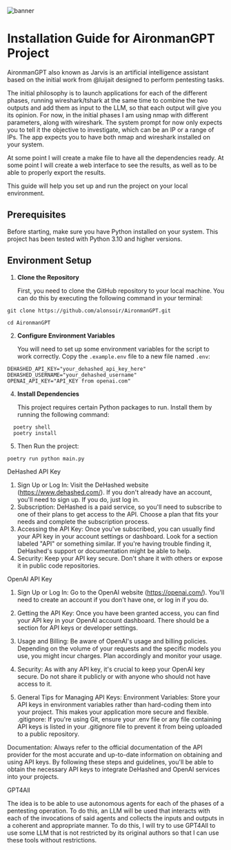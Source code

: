 ![banner](https://i.imgur.com/U1BLTRf.png)

# Installation Guide for AironmanGPT Project

AironmanGPT also known as Jarvis is an artificial intelligence assistant based on the initial work from @luijait 
designed to perform pentesting tasks. 

The initial philosophy is to launch applications for each of the different phases, running wireshark/tshark at the 
same time to combine the two outputs and add them as input to the LLM, so that each output will give you its opinion. 
For now, in the initial phases I am using nmap with different parameters, along with wireshark. 
The system prompt for now only expects you to tell it the objective to investigate, which can be an IP or a range of IPs. 
The app expects you to have both nmap and wireshark installed on your system. 

At some point I will create a make file to have all the dependencies ready. 
At some point I will create a web interface to see the results, as well as to be able to properly export the results.

This guide will help you set up and run the project on your local environment.

## Prerequisites

   Before starting, make sure you have Python installed on your system. This project has been tested with Python 3.10 
   and higher versions.

## Environment Setup

1. **Clone the Repository**

   First, you need to clone the GitHub repository to your local machine. You can do this by executing the following 
   command in your terminal:

```shell
git clone https://github.com/alonsoir/AironmanGPT.git
```
```shell
cd AironmanGPT
```

2. **Configure Environment Variables**

   You will need to set up some environment variables for the script to work correctly. Copy the `.example.env` file to 
   a new file named `.env`:

```env
DEHASHED_API_KEY="your_dehashed_api_key_here"
DEHASHED_USERNAME="your_dehashed_username"
OPENAI_API_KEY="API_KEY from openai.com"
```
4. **Install Dependencies**

   This project requires certain Python packages to run. Install them by running the following command:

```shell
  poetry shell
  poetry install  
```
5. Then Run the project:
```shell
poetry run python main.py
```

DeHashed API Key
1. Sign Up or Log In: Visit the DeHashed website (https://www.dehashed.com/). If you don't already have an account, 
you'll need to sign up. If you do, just log in.
2. Subscription: DeHashed is a paid service, so you'll need to subscribe to one of their plans to get access to the API. 
Choose a plan that fits your needs and complete the subscription process.
3. Accessing the API Key: Once you've subscribed, you can usually find your API key in your account settings or 
dashboard. Look for a section labeled "API" or something similar. If you're having trouble finding it, DeHashed's 
support or documentation might be able to help.
4. Security: Keep your API key secure. Don't share it with others or expose it in public code repositories.
 
OpenAI API Key
1. Sign Up or Log In: Go to the OpenAI website (https://openai.com/). You'll need to create an account if you don't 
have one, or log in if you do.
3. Getting the API Key: Once you have been granted access, you can find your API key in your OpenAI account dashboard. 
There should be a section for API keys or developer settings.
4. Usage and Billing: Be aware of OpenAI's usage and billing policies. 
Depending on the volume of your requests and the specific models you use, you might incur charges. Plan accordingly and 
monitor your usage.
5. Security: As with any API key, it's crucial to keep your OpenAI key secure. Do not share it publicly or with anyone 
who should not have access to it.

6. General Tips for Managing API Keys:
Environment Variables: Store your API keys in environment variables rather than hard-coding them into your project. 
This makes your application more secure and flexible.
.gitignore: If you're using Git, ensure your .env file or any file containing API keys is listed in your .gitignore file 
to prevent it from being uploaded to a public repository.

Documentation: Always refer to the official documentation of the API provider for the most accurate and up-to-date 
information on obtaining and using API keys.
By following these steps and guidelines, you'll be able to obtain the necessary API keys to integrate DeHashed and 
OpenAI services into your projects.

GPT4All

The idea is to be able to use autonomous agents for each of the phases of a pentesting operation. 
To do this, an LLM will be used that interacts with each of the invocations of said agents and collects the inputs and 
outputs in a coherent and appropriate manner.
To do this, I will try to use GPT4All to use some LLM that is not restricted by its original authors so that I can use 
these tools without restrictions.